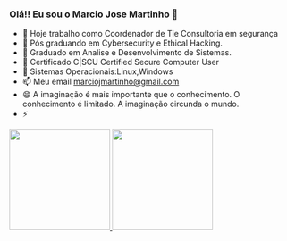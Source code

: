 ### Olá!! Eu sou o Marcio Jose Martinho 👋


- 🔭 Hoje trabalho como Coordenador de Tie Consultoria em segurança
- 🌱 Pós graduando em Cybersecurity e Ethical Hacking.
- 👯 Graduado em Analise e Desenvolvimento de Sistemas.
- 🤔 Certificado C|SCU Certified Secure Computer User
- 💬 Sistemas Operacionais:Linux,Windows
- 📫 Meu email marciojmartinho@gmail.com
- 😄 A imaginação é mais importante que o conhecimento. O conhecimento é limitado. A imaginação circunda o mundo.
- ⚡ 

<div>
  <a href="https://github.com/elsafecorpconsultoria">
  <img height="180em" src="https://github-readme-stats.vercel.app/api?username=elsafecorpconsultoria&show_icons=true&theme=dark&include_all_commits=true&count_private=true"/>
  <img height="180em" src="https://github-readme-stats.vercel.app/api/top-langs/?username=elsafecorpconsultoria&layout=compact&langs_count=7&theme=dark"/>
</div>

